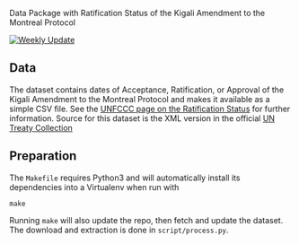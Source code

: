 Data Package with Ratification Status of the Kigali Amendment to the Montreal Protocol

[![Weekly Update](https://github.com/openclimatedata/kigali-amendment-entry-into-force/workflows/Weekly%20Update/badge.svg)](https://github.com/openclimatedata/kigali-amendment-entry-into-force/actions)

## Data

The dataset contains dates of Acceptance, Ratification, or Approval of the
Kigali Amendment to the Montreal Protocol and makes it available as a simple CSV file.
See the [UNFCCC page on the Ratification Status](https://treaties.un.org/Pages/ViewDetails.aspx?src=TREATY&mtdsg_no=XXVII-2-f&chapter=27&clang=_en) for
further information.
Source for this dataset is the XML version in the official [UN Treaty
Collection](https://treaties.un.org/doc/Publication/MTDSG/Volume%20II/Chapter%20XXVII/XXVII-2-f.en.xml)


## Preparation

The `Makefile` requires Python3 and will automatically install its dependencies
into a Virtualenv when run with

```shell
make
```

Running `make` will also update the repo, then fetch and update the dataset. The
download and extraction is done in `script/process.py`.

